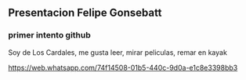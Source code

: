## Presentacion Felipe Gonsebatt
### primer intento github
Soy de Los Cardales, me gusta leer, mirar peliculas, remar en kayak 

https://web.whatsapp.com/74f14508-01b5-440c-9d0a-e1c8e3398bb3
